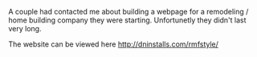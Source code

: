 A couple had contacted me about building a webpage for a remodeling / home building company they were starting. Unfortunetly they didn't last very long. 

The website can be viewed here http://dninstalls.com/rmfstyle/
